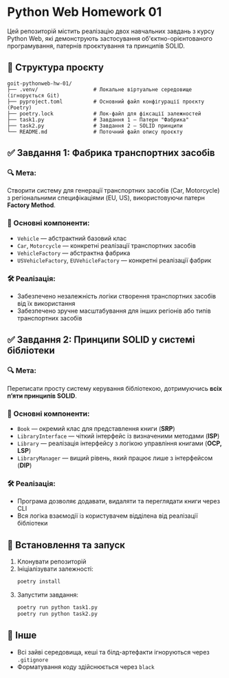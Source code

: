 # Python Web Homework 01

Цей репозиторій містить реалізацію двох навчальних завдань з курсу Python Web, які демонструють застосування об'єктно-орієнтованого програмування, патернів проєктування та принципів SOLID.

## 📁 Структура проєкту

```
goit-pythonweb-hw-01/
├── .venv/                  # Локальне віртуальне середовище (ігнорується Git)
├── pyproject.toml          # Основний файл конфігурації проєкту (Poetry)
├── poetry.lock             # Лок-файл для фіксації залежностей
├── task1.py                # Завдання 1 – Патерн "Фабрика"
├── task2.py                # Завдання 2 – SOLID принципи
└── README.md               # Поточний файл опису проєкту
```

## ✅ Завдання 1: Фабрика транспортних засобів

### 🔍 Мета:

Створити систему для генерації транспортних засобів (Car, Motorcycle) з регіональними специфікаціями (EU, US), використовуючи патерн **Factory Method**.

### 🧩 Основні компоненти:

- `Vehicle` — абстрактний базовий клас
- `Car`, `Motorcycle` — конкретні реалізації транспортних засобів
- `VehicleFactory` — абстрактна фабрика
- `USVehicleFactory`, `EUVehicleFactory` — конкретні реалізації фабрик

### 🛠 Реалізація:

- Забезпечено незалежність логіки створення транспортних засобів від їх використання
- Забезпечено зручне масштабування для інших регіонів або типів транспортних засобів

## ✅ Завдання 2: Принципи SOLID у системі бібліотеки

### 🔍 Мета:

Переписати просту систему керування бібліотекою, дотримуючись **всіх п’яти принципів SOLID**.

### 🧩 Основні компоненти:

- `Book` — окремий клас для представлення книги (**SRP**)
- `LibraryInterface` — чіткий інтерфейс із визначеними методами (**ISP**)
- `Library` — реалізація інтерфейсу з логікою управління книгами (**OCP, LSP**)
- `LibraryManager` — вищий рівень, який працює лише з інтерфейсом (**DIP**)

### 🛠 Реалізація:

- Програма дозволяє додавати, видаляти та переглядати книги через CLI
- Вся логіка взаємодії із користувачем відділена від реалізації бібліотеки

## 🚀 Встановлення та запуск

1. Клонувати репозиторій
2. Ініціалізувати залежності:
   ```bash
   poetry install
   ```
3. Запустити завдання:
   ```bash
   poetry run python task1.py
   poetry run python task2.py
   ```

## 🧼 Інше

- Всі зайві середовища, кеші та білд-артефакти ігноруються через `.gitignore`
- Форматування коду здійснюється через `black`
